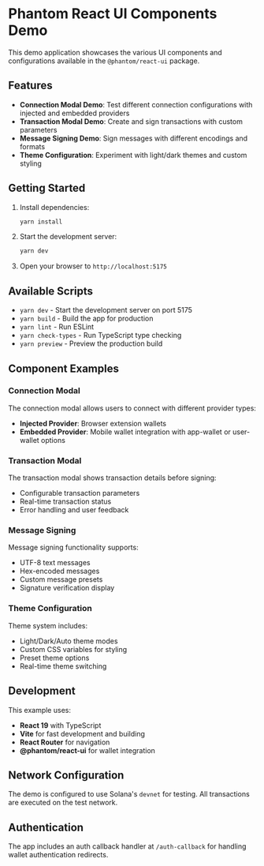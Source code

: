 # Phantom React UI Components Demo

This demo application showcases the various UI components and configurations available in the `@phantom/react-ui` package.

## Features

- **Connection Modal Demo**: Test different connection configurations with injected and embedded providers
- **Transaction Modal Demo**: Create and sign transactions with custom parameters
- **Message Signing Demo**: Sign messages with different encodings and formats
- **Theme Configuration**: Experiment with light/dark themes and custom styling

## Getting Started

1. Install dependencies:
   ```bash
   yarn install
   ```

2. Start the development server:
   ```bash
   yarn dev
   ```

3. Open your browser to `http://localhost:5175`

## Available Scripts

- `yarn dev` - Start the development server on port 5175
- `yarn build` - Build the app for production
- `yarn lint` - Run ESLint
- `yarn check-types` - Run TypeScript type checking
- `yarn preview` - Preview the production build

## Component Examples

### Connection Modal

The connection modal allows users to connect with different provider types:

- **Injected Provider**: Browser extension wallets
- **Embedded Provider**: Mobile wallet integration with app-wallet or user-wallet options

### Transaction Modal

The transaction modal shows transaction details before signing:

- Configurable transaction parameters
- Real-time transaction status
- Error handling and user feedback

### Message Signing

Message signing functionality supports:

- UTF-8 text messages
- Hex-encoded messages
- Custom message presets
- Signature verification display

### Theme Configuration

Theme system includes:

- Light/Dark/Auto theme modes
- Custom CSS variables for styling
- Preset theme options
- Real-time theme switching

## Development

This example uses:

- **React 19** with TypeScript
- **Vite** for fast development and building
- **React Router** for navigation
- **@phantom/react-ui** for wallet integration

## Network Configuration

The demo is configured to use Solana's `devnet` for testing. All transactions are executed on the test network.

## Authentication

The app includes an auth callback handler at `/auth-callback` for handling wallet authentication redirects.
